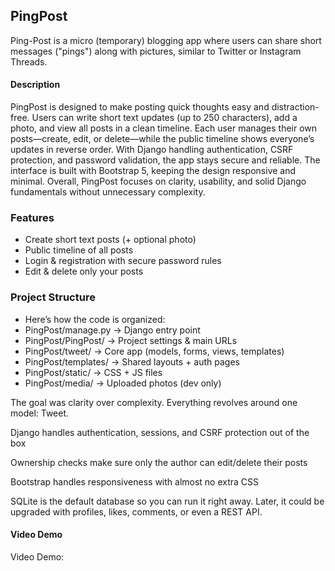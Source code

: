 ## PingPost
Ping-Post is a micro (temporary) blogging app where users can share short messages ("pings") along with pictures, similar to Twitter or Instagram Threads.


#### Description

PingPost is designed to make posting quick thoughts easy and distraction-free. Users can write short text updates (up to 250 characters), add a photo, and view all posts in a clean timeline. Each user manages their own posts—create, edit, or delete—while the public timeline shows everyone’s updates in reverse order. With Django handling authentication, CSRF protection, and password validation, the app stays secure and reliable. The interface is built with Bootstrap 5, keeping the design responsive and minimal. Overall, PingPost focuses on clarity, usability, and solid Django fundamentals without unnecessary complexity.

### Features

- Create short text posts (+ optional photo)
- Public timeline of all posts
- Login & registration with secure password rules
- Edit & delete only your posts

### Project Structure

- Here’s how the code is organized:
- PingPost/manage.py → Django entry point
- PingPost/PingPost/ → Project settings & main URLs
- PingPost/tweet/ → Core app (models, forms, views, templates)
- PingPost/templates/ → Shared layouts + auth pages
- PingPost/static/ → CSS + JS files
- PingPost/media/ → Uploaded photos (dev only)

<!-- ### Why this design? -->

The goal was clarity over complexity. Everything revolves around one model: Tweet.

Django handles authentication, sessions, and CSRF protection out of the box

Ownership checks make sure only the author can edit/delete their posts

Bootstrap handles responsiveness with almost no extra CSS

SQLite is the default database so you can run it right away. Later, it could be upgraded with profiles, likes, comments, or even a REST API.


#### Video Demo

Video Demo: <link soon>
